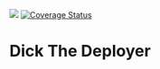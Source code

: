 [![][travis img]][travis]
[![Coverage Status](https://coveralls.io/repos/dick-the-deployer/dick/badge.svg?branch=master&service=github)](https://coveralls.io/github/dick-the-deployer/dick?branch=master)

Dick The Deployer
=====================


[travis]:https://travis-ci.org/dick-the-deployer/dick
[travis img]:https://travis-ci.org/dick-the-deployer/dick.svg?branch=master
